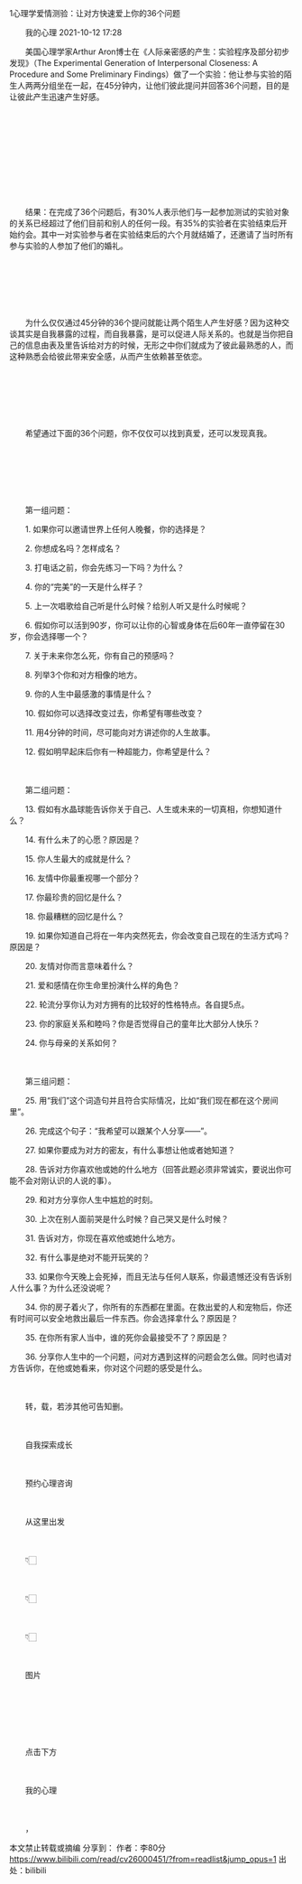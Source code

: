 1心理学爱情测验：让对方快速爱上你的36个问题

　　我的心理 2021-10-12 17:28

　　美国心理学家Arthur Aron博士在《人际亲密感的产生：实验程序及部分初步发现》（The Experimental Generation of Interpersonal Closeness: A Procedure and Some Preliminary Findings）做了一个实验：他让参与实验的陌生人两两分组坐在一起，在45分钟内，让他们彼此提问并回答36个问题，目的是让彼此产生迅速产生好感。

　　

　　

　　

　　

　　

　　结果：在完成了36个问题后，有30%人表示他们与一起参加测试的实验对象的关系已经超过了他们目前和别人的任何一段。有35%的实验者在实验结束后开始约会。其中一对实验参与者在实验结束后的六个月就结婚了，还邀请了当时所有参与实验的人参加了他们的婚礼。

　　

　　

　　

　　为什么仅仅通过45分钟的36个提问就能让两个陌生人产生好感？因为这种交谈其实是自我暴露的过程，而自我暴露，是可以促进人际关系的。也就是当你把自己的信息由表及里告诉给对方的时候，无形之中你们就成为了彼此最熟悉的人，而这种熟悉会给彼此带来安全感，从而产生依赖甚至依恋。

　　

　　

　　

　　希望通过下面的36个问题，你不仅仅可以找到真爱，还可以发现真我。

　　

　　

　　

　　第一组问题：

　　1. 如果你可以邀请世界上任何人晚餐，你的选择是？

　　2. 你想成名吗？怎样成名？

　　3. 打电话之前，你会先练习一下吗？为什么？

　　4. 你的“完美”的一天是什么样子？

　　5. 上一次唱歌给自己听是什么时候？给别人听又是什么时候呢？

　　6. 假如你可以活到90岁，你可以让你的心智或身体在后60年一直停留在30岁，你会选择哪一个？

　　7. 关于未来你怎么死，你有自己的预感吗？

　　8. 列举3个你和对方相像的地方。

　　9. 你的人生中最感激的事情是什么？

　　10. 假如你可以选择改变过去，你希望有哪些改变？

　　11. 用4分钟的时间，尽可能向对方讲述你的人生故事。

　　12. 假如明早起床后你有一种超能力，你希望是什么？

　　

　　第二组问题：

　　13. 假如有水晶球能告诉你关于自己、人生或未来的一切真相，你想知道什么？

　　14. 有什么未了的心愿？原因是？

　　15. 你人生最大的成就是什么？

　　16. 友情中你最重视哪一个部分？

　　17. 你最珍贵的回忆是什么？

　　18. 你最糟糕的回忆是什么？

　　19. 如果你知道自己将在一年内突然死去，你会改变自己现在的生活方式吗？原因是？

　　20. 友情对你而言意味着什么？

　　21. 爱和感情在你生命里扮演什么样的角色？

　　22. 轮流分享你认为对方拥有的比较好的性格特点。各自提5点。

　　23. 你的家庭关系和睦吗？你是否觉得自己的童年比大部分人快乐？

　　24. 你与母亲的关系如何？

　　

　　第三组问题：

　　25. 用“我们”这个词造句并且符合实际情况，比如“我们现在都在这个房间里”。

　　26. 完成这个句子：“我希望可以跟某个人分享——”。

　　27. 如果你要成为对方的密友，有什么事想让他或者她知道？

　　28. 告诉对方你喜欢他或她的什么地方（回答此题必须非常诚实，要说出你可能不会对刚认识的人说的事）。

　　29. 和对方分享你人生中尴尬的时刻。

　　30. 上次在别人面前哭是什么时候？自己哭又是什么时候？

　　31. 告诉对方，你现在喜欢他或她什么地方。

　　32. 有什么事是绝对不能开玩笑的？

　　33. 如果你今天晚上会死掉，而且无法与任何人联系，你最遗憾还没有告诉别人什么事？为什么还没说呢？

　　34. 你的房子着火了，你所有的东西都在里面。在救出爱的人和宠物后，你还有时间可以安全地救出最后一件东西。你会选择拿什么？原因是？

　　35. 在你所有家人当中，谁的死你会最接受不了？原因是？

　　36. 分享你人生中的一个问题，问对方遇到这样的问题会怎么做。同时也请对方告诉你，在他或她看来，你对这个问题的感受是什么。

　　

　　转，载，若涉其他可告知删。

　　

　　自我探索成长

　　

　　预约心理咨询

　　

　　从这里出发

　　

　　👇🏻

　　

　　👇🏻

　　

　　👇🏻

　　

　　图片

　　

　　

　　

　　点击下方

　　

　　我的心理

　　​

　　，

本文禁止转载或摘编
分享到： 
 作者：李80分 https://www.bilibili.com/read/cv26000451/?from=readlist&jump_opus=1 出处：bilibili